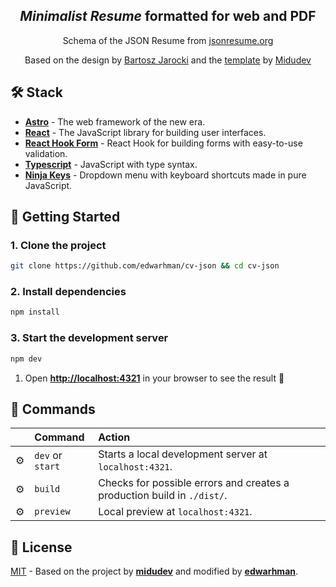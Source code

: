 <div align="center">
<h2>
    <em>Minimalist Resume</em> formatted for web and PDF
</h2>
<p>
Schema of the JSON Resume from <a href="https://jsonresume.org/schema/">jsonresume.org</a>
</p>

<p>
Based on the design by <a href="https://github.com/BartoszJarocki/cv">Bartosz Jarocki</a>
and the <a href="https://github.com/midudev/minimalist-portfolio-json">template</a> by <a href="https://midu.dev">Midudev</a>
</p>

</div>

<p></p>

## 🛠️ Stack

- [**Astro**](https://astro.build/) - The web framework of the new era.
- [**React**](https://react.dev/) - The JavaScript library for building user interfaces.
- [**React Hook Form**](https://react.dev/) - React Hook for building forms with easy-to-use validation.
- [**Typescript**](https://www.typescriptlang.org/) - JavaScript with type syntax.
- [**Ninja Keys**](https://github.com/ssleptsov/ninja-keys) - Dropdown menu with keyboard shortcuts made in pure JavaScript.

## 🚀 Getting Started

### 1. Clone the project

```bash
git clone https://github.com/edwarhman/cv-json && cd cv-json
```

### 2. Install dependencies

```bash
npm install
```

### 3. Start the development server

```bash
npm dev
```

1. Open [**http://localhost:4321**](http://localhost:4321/) in your browser to see the result 🚀

## 🧞 Commands

|     | Command          | Action                                                                  |
| :-- | :--------------- | :---------------------------------------------------------------------- |
| ⚙️  | `dev` or `start` | Starts a local development server at `localhost:4321`.                  |
| ⚙️  | `build`          | Checks for possible errors and creates a production build in `./dist/`. |
| ⚙️  | `preview`        | Local preview at `localhost:4321`.                                      |

## 🔑 License

[MIT](LICENSE.txt) - Based on the project by [**midudev**](https://midu.dev) and modified by [**edwarhman**](https://github.com/edwarhman).
